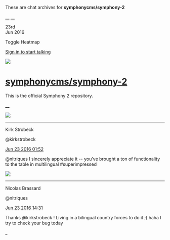 These are chat archives for **symphonycms/symphony-2**

[__](/symphonycms/symphony-2/archives/2016/06/24)
[__](/symphonycms/symphony-2/archives/2016/06/22)

23rd  
Jun 2016

Toggle Heatmap

[Sign in to start talking](/login?action=login&button=archive-login)

![](https://avatars-02.gitter.im/group/iv/3/57542c45c43b8c601977197e?s=48)

#  [symphonycms/symphony-2](/symphonycms/symphony-2)

This is the official Symphony 2 repository.

[ __ ](/orgs/symphonycms/rooms "More symphonycms rooms" )

![](https://avatars0.githubusercontent.com/u/241963?v=3&s=30)

__ __

Kirk Strobeck

@kirkstrobeck

[Jun 23 2016
01:52](https://gitter.im/symphonycms/symphony-2?at=576b40dac7061d590d530e9c ""
)

@nitriques I sincerely appreciate it -- you’ve brought a ton of functionality
to the table in multilingual #superimpressed

![](https://avatars1.githubusercontent.com/u/771169?v=3&s=30)

__ __

Nicolas Brassard

@nitriques

[Jun 23 2016
14:31](https://gitter.im/symphonycms/symphony-2?at=576bf2bfc7061d590d5391da ""
)

Thanks @kirkstrobeck ! Living in a bilingual country forces to do it ;) haha I
try to check your bug today

_

